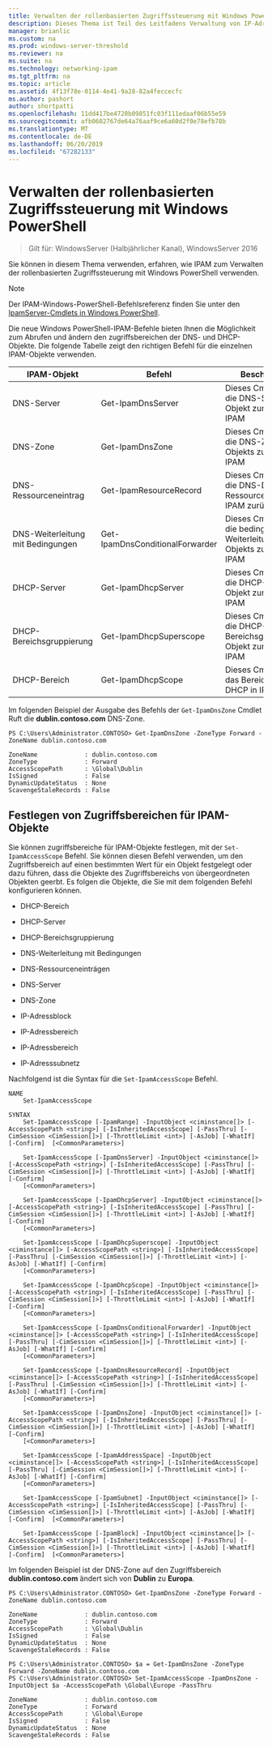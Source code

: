 ```yaml
---
title: Verwalten der rollenbasierten Zugriffssteuerung mit Windows PowerShell
description: Dieses Thema ist Teil des Leitfadens Verwaltung von IP-Adressverwaltung (IPAM) in Windows Server 2016.
manager: brianlic
ms.custom: na
ms.prod: windows-server-threshold
ms.reviewer: na
ms.suite: na
ms.technology: networking-ipam
ms.tgt_pltfrm: na
ms.topic: article
ms.assetid: 4f13f78e-0114-4e41-9a28-82a4feccecfc
ms.author: pashort
author: shortpatti
ms.openlocfilehash: 11dd417be4720b09851fc03f111edaaf06b55e59
ms.sourcegitcommit: afb0602767de64a76aaf9ce6a60d2f0e78efb78b
ms.translationtype: MT
ms.contentlocale: de-DE
ms.lasthandoff: 06/20/2019
ms.locfileid: "67282133"
---
```

# <a name="manage-role-based-access-control-with-windows-powershell"></a>Verwalten der rollenbasierten Zugriffssteuerung mit Windows PowerShell

>Gilt für: WindowsServer (Halbjährlicher Kanal), WindowsServer 2016

Sie können in diesem Thema verwenden, erfahren, wie IPAM zum Verwalten der rollenbasierten Zugriffssteuerung mit Windows PowerShell verwenden.  
  
>[!NOTE]
>Der IPAM-Windows-PowerShell-Befehlsreferenz finden Sie unter den [IpamServer-Cmdlets in Windows PowerShell](https://docs.microsoft.com/powershell/module/ipamserver/?view=win10-ps).  
  
Die neue Windows PowerShell-IPAM-Befehle bieten Ihnen die Möglichkeit zum Abrufen und ändern den zugriffsbereichen der DNS- und DHCP-Objekte. Die folgende Tabelle zeigt den richtigen Befehl für die einzelnen IPAM-Objekte verwenden.  
  
|IPAM-Objekt|Befehl|Beschreibung|  
|---------------|-----------|---------------|  
|DNS-Server|Get-IpamDnsServer|Dieses Cmdlet gibt die DNS-Server-Objekt zurück, in IPAM|  
|DNS-Zone|Get-IpamDnsZone|Dieses Cmdlet gibt die DNS-Zone-Objekts zurück, in IPAM|  
|DNS-Ressourceneintrag|Get-IpamResourceRecord|Dieses Cmdlet gibt die DNS-Datensatz Ressourcenobjekt in IPAM zurück.|  
|DNS-Weiterleitung mit Bedingungen|Get-IpamDnsConditionalForwarder|Dieses Cmdlet gibt die bedingte Weiterleitung DNS-Objekts zurück, in IPAM|  
|DHCP-Server|Get-IpamDhcpServer|Dieses Cmdlet gibt die DHCP-Server-Objekt zurück, in IPAM|  
|DHCP-Bereichsgruppierung|Get-IpamDhcpSuperscope|Dieses Cmdlet gibt die DHCP-Bereichsgruppierung-Objekt zurück, in IPAM|  
|DHCP-Bereich|Get-IpamDhcpScope|Dieses Cmdlet gibt das Bereichsobjekt DHCP in IPAM zurück.|  
  
Im folgenden Beispiel der Ausgabe des Befehls der `Get-IpamDnsZone` Cmdlet Ruft die **dublin.contoso.com** DNS-Zone.  
  
```  
PS C:\Users\Administrator.CONTOSO> Get-IpamDnsZone -ZoneType Forward -ZoneName dublin.contoso.com  
  
ZoneName             : dublin.contoso.com  
ZoneType             : Forward  
AccessScopePath      : \Global\Dublin  
IsSigned             : False  
DynamicUpdateStatus  : None  
ScavengeStaleRecords : False  
```  
  
## <a name="setting-access-scopes-on-ipam-objects"></a>Festlegen von Zugriffsbereichen für IPAM-Objekte  
Sie können zugriffsbereiche für IPAM-Objekte festlegen, mit der `Set-IpamAccessScope` Befehl. Sie können diesen Befehl verwenden, um den Zugriffsbereich auf einen bestimmten Wert für ein Objekt festgelegt oder dazu führen, dass die Objekte des Zugriffsbereichs von übergeordneten Objekten geerbt. Es folgen die Objekte, die Sie mit dem folgenden Befehl konfigurieren können.  
  
-   DHCP-Bereich  
  
-   DHCP-Server  
  
-   DHCP-Bereichsgruppierung  
  
-   DNS-Weiterleitung mit Bedingungen  
  
-   DNS-Ressourceneinträgen  
  
-   DNS-Server  
  
-   DNS-Zone  
  
-   IP-Adressblock  
  
-   IP-Adressbereich  
  
-   IP-Adressbereich  
  
-   IP-Adresssubnetz  
  
Nachfolgend ist die Syntax für die `Set-IpamAccessScope` Befehl.  
  
```  
NAME  
    Set-IpamAccessScope  
  
SYNTAX  
    Set-IpamAccessScope [-IpamRange] -InputObject <ciminstance[]> [-AccessScopePath <string>] [-IsInheritedAccessScope] [-PassThru] [-CimSession <CimSession[]>] [-ThrottleLimit <int>] [-AsJob] [-WhatIf] [-Confirm]  [<CommonParameters>]  
  
    Set-IpamAccessScope [-IpamDnsServer] -InputObject <ciminstance[]> [-AccessScopePath <string>] [-IsInheritedAccessScope] [-PassThru] [-CimSession <CimSession[]>] [-ThrottleLimit <int>] [-AsJob] [-WhatIf] [-Confirm]  
    [<CommonParameters>]  
  
    Set-IpamAccessScope [-IpamDhcpServer] -InputObject <ciminstance[]> [-AccessScopePath <string>] [-IsInheritedAccessScope] [-PassThru] [-CimSession <CimSession[]>] [-ThrottleLimit <int>] [-AsJob] [-WhatIf] [-Confirm]  
    [<CommonParameters>]  
  
    Set-IpamAccessScope [-IpamDhcpSuperscope] -InputObject <ciminstance[]> [-AccessScopePath <string>] [-IsInheritedAccessScope] [-PassThru] [-CimSession <CimSession[]>] [-ThrottleLimit <int>] [-AsJob] [-WhatIf] [-Confirm]  
    [<CommonParameters>]  
  
    Set-IpamAccessScope [-IpamDhcpScope] -InputObject <ciminstance[]> [-AccessScopePath <string>] [-IsInheritedAccessScope] [-PassThru] [-CimSession <CimSession[]>] [-ThrottleLimit <int>] [-AsJob] [-WhatIf] [-Confirm]  
    [<CommonParameters>]  
  
    Set-IpamAccessScope [-IpamDnsConditionalForwarder] -InputObject <ciminstance[]> [-AccessScopePath <string>] [-IsInheritedAccessScope] [-PassThru] [-CimSession <CimSession[]>] [-ThrottleLimit <int>] [-AsJob] [-WhatIf] [-Confirm]  
    [<CommonParameters>]  
  
    Set-IpamAccessScope [-IpamDnsResourceRecord] -InputObject <ciminstance[]> [-AccessScopePath <string>] [-IsInheritedAccessScope] [-PassThru] [-CimSession <CimSession[]>] [-ThrottleLimit <int>] [-AsJob] [-WhatIf] [-Confirm]  
    [<CommonParameters>]  
  
    Set-IpamAccessScope [-IpamDnsZone] -InputObject <ciminstance[]> [-AccessScopePath <string>] [-IsInheritedAccessScope] [-PassThru] [-CimSession <CimSession[]>] [-ThrottleLimit <int>] [-AsJob] [-WhatIf] [-Confirm]  
    [<CommonParameters>]  
  
    Set-IpamAccessScope [-IpamAddressSpace] -InputObject <ciminstance[]> [-AccessScopePath <string>] [-IsInheritedAccessScope] [-PassThru] [-CimSession <CimSession[]>] [-ThrottleLimit <int>] [-AsJob] [-WhatIf] [-Confirm]  
    [<CommonParameters>]  
  
    Set-IpamAccessScope [-IpamSubnet] -InputObject <ciminstance[]> [-AccessScopePath <string>] [-IsInheritedAccessScope] [-PassThru] [-CimSession <CimSession[]>] [-ThrottleLimit <int>] [-AsJob] [-WhatIf] [-Confirm]  [<CommonParameters>]  
  
    Set-IpamAccessScope [-IpamBlock] -InputObject <ciminstance[]> [-AccessScopePath <string>] [-IsInheritedAccessScope] [-PassThru] [-CimSession <CimSession[]>] [-ThrottleLimit <int>] [-AsJob] [-WhatIf] [-Confirm]  [<CommonParameters>]  
```  
  
Im folgenden Beispiel ist der DNS-Zone auf den Zugriffsbereich **dublin.contoso.com** ändert sich von **Dublin** zu **Europa**.  
  
```  
PS C:\Users\Administrator.CONTOSO> Get-IpamDnsZone -ZoneType Forward -ZoneName dublin.contoso.com  
  
ZoneName             : dublin.contoso.com  
ZoneType             : Forward  
AccessScopePath      : \Global\Dublin  
IsSigned             : False  
DynamicUpdateStatus  : None  
ScavengeStaleRecords : False  
  
PS C:\Users\Administrator.CONTOSO> $a = Get-IpamDnsZone -ZoneType Forward -ZoneName dublin.contoso.com  
PS C:\Users\Administrator.CONTOSO> Set-IpamAccessScope -IpamDnsZone -InputObject $a -AccessScopePath \Global\Europe -PassThru  
  
ZoneName             : dublin.contoso.com  
ZoneType             : Forward  
AccessScopePath      : \Global\Europe  
IsSigned             : False  
DynamicUpdateStatus  : None  
ScavengeStaleRecords : False  
```  
  


